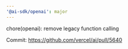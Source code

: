 ```yaml
---
'@ai-sdk/openai': major
---
```


chore(openai): remove legacy function calling

Commit: https://github.com/vercel/ai/pull/5640

